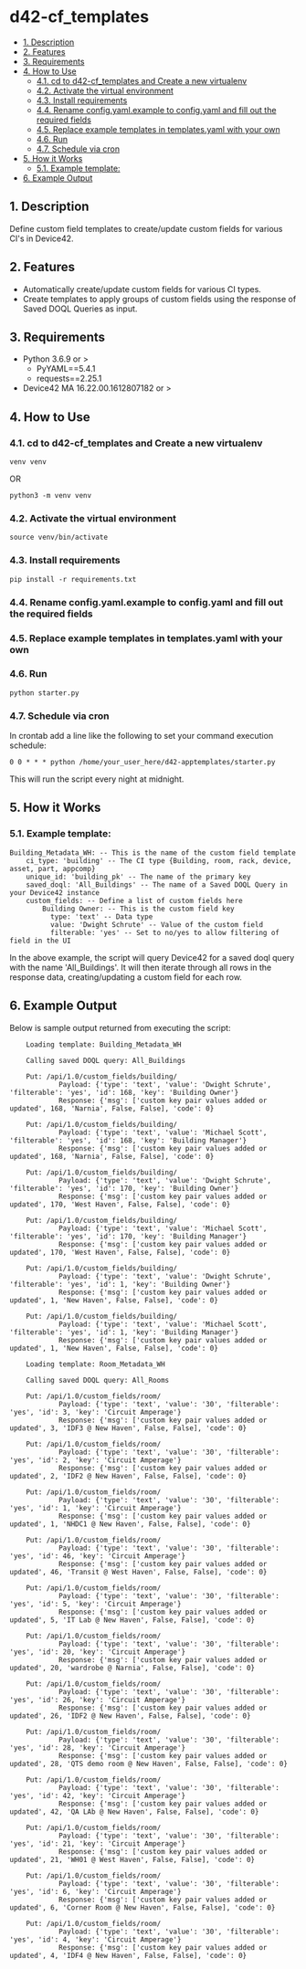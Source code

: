 # d42-cf_templates
  - [1. Description](#1-description)
  - [2. Features](#2-features)
  - [3. Requirements](#3-requirements)
  - [4. How to Use](#4-how-to-use)
    - [4.1. cd to d42-cf_templates and Create a new virtualenv](#41-cd-to-d42-cf_templates-and-create-a-new-virtualenv)
    - [4.2. Activate the virtual environment](#42-activate-the-virtual-environment)
    - [4.3. Install requirements](#43-install-requirements)
    - [4.4. Rename config.yaml.example to config.yaml and fill out the required fields](#44-rename-configyamlexample-to-configyaml-and-fill-out-the-required-fields)
    - [4.5. Replace example templates in templates.yaml with your own](#45-replace-example-templates-in-templatesyaml-with-your-own)
    - [4.6. Run](#46-run)
    - [4.7. Schedule via cron](#47-schedule-via-cron)
  - [5. How it Works](#5-how-it-works)
    - [5.1. Example template:](#51-example-template)
  - [6. Example Output](#6-example-output)

## 1. Description
Define custom field templates to create/update custom fields for various CI's in Device42.

## 2. Features
- Automatically create/update custom fields for various CI types.
- Create templates to apply groups of custom fields using the response of Saved DOQL Queries as input.

## 3. Requirements
- Python 3.6.9 or > 
    - PyYAML==5.4.1
    - requests==2.25.1
- Device42 MA 16.22.00.1612807182 or >

## 4. How to Use
### 4.1. cd to d42-cf_templates and Create a new virtualenv 

    venv venv

OR

    python3 -m venv venv



### 4.2. Activate the virtual environment

    source venv/bin/activate

### 4.3. Install requirements

    pip install -r requirements.txt

### 4.4. Rename config.yaml.example to config.yaml and fill out the required fields

### 4.5. Replace example templates in templates.yaml with your own

### 4.6. Run 

    python starter.py

### 4.7. Schedule via cron
In crontab add a line like the following to set your command execution schedule:

    0 0 * * * python /home/your_user_here/d42-apptemplates/starter.py

This will run the script every night at midnight.

## 5. How it Works
### 5.1. Example template:

    Building_Metadata_WH: -- This is the name of the custom field template
        ci_type: 'building' -- The CI type {Building, room, rack, device, asset, part, appcomp}
        unique_id: 'building_pk' -- The name of the primary key
        saved_doql: 'All_Buildings' -- The name of a Saved DOQL Query in your Device42 instance
        custom_fields: -- Define a list of custom fields here
            Building Owner: -- This is the custom field key
              type: 'text' -- Data type
              value: 'Dwight Schrute' -- Value of the custom field
              filterable: 'yes' -- Set to no/yes to allow filtering of field in the UI

In the above example, the script will query Device42 for a saved doql query with the name 'All_Buildings'. It will then iterate through all rows in the response data, creating/updating a custom field for each row.

## 6. Example Output
Below is sample output returned from executing the script:  

        Loading template: Building_Metadata_WH

        Calling saved DOQL query: All_Buildings

        Put: /api/1.0/custom_fields/building/
                Payload: {'type': 'text', 'value': 'Dwight Schrute', 'filterable': 'yes', 'id': 168, 'key': 'Building Owner'}
                Response: {'msg': ['custom key pair values added or updated', 168, 'Narnia', False, False], 'code': 0}

        Put: /api/1.0/custom_fields/building/
                Payload: {'type': 'text', 'value': 'Michael Scott', 'filterable': 'yes', 'id': 168, 'key': 'Building Manager'}
                Response: {'msg': ['custom key pair values added or updated', 168, 'Narnia', False, False], 'code': 0}

        Put: /api/1.0/custom_fields/building/
                Payload: {'type': 'text', 'value': 'Dwight Schrute', 'filterable': 'yes', 'id': 170, 'key': 'Building Owner'}
                Response: {'msg': ['custom key pair values added or updated', 170, 'West Haven', False, False], 'code': 0}

        Put: /api/1.0/custom_fields/building/
                Payload: {'type': 'text', 'value': 'Michael Scott', 'filterable': 'yes', 'id': 170, 'key': 'Building Manager'}
                Response: {'msg': ['custom key pair values added or updated', 170, 'West Haven', False, False], 'code': 0}

        Put: /api/1.0/custom_fields/building/
                Payload: {'type': 'text', 'value': 'Dwight Schrute', 'filterable': 'yes', 'id': 1, 'key': 'Building Owner'}
                Response: {'msg': ['custom key pair values added or updated', 1, 'New Haven', False, False], 'code': 0}

        Put: /api/1.0/custom_fields/building/
                Payload: {'type': 'text', 'value': 'Michael Scott', 'filterable': 'yes', 'id': 1, 'key': 'Building Manager'}
                Response: {'msg': ['custom key pair values added or updated', 1, 'New Haven', False, False], 'code': 0}

        Loading template: Room_Metadata_WH

        Calling saved DOQL query: All_Rooms

        Put: /api/1.0/custom_fields/room/
                Payload: {'type': 'text', 'value': '30', 'filterable': 'yes', 'id': 3, 'key': 'Circuit Amperage'}
                Response: {'msg': ['custom key pair values added or updated', 3, 'IDF3 @ New Haven', False, False], 'code': 0}

        Put: /api/1.0/custom_fields/room/
                Payload: {'type': 'text', 'value': '30', 'filterable': 'yes', 'id': 2, 'key': 'Circuit Amperage'}
                Response: {'msg': ['custom key pair values added or updated', 2, 'IDF2 @ New Haven', False, False], 'code': 0}

        Put: /api/1.0/custom_fields/room/
                Payload: {'type': 'text', 'value': '30', 'filterable': 'yes', 'id': 1, 'key': 'Circuit Amperage'}
                Response: {'msg': ['custom key pair values added or updated', 1, 'NHDC1 @ New Haven', False, False], 'code': 0}

        Put: /api/1.0/custom_fields/room/
                Payload: {'type': 'text', 'value': '30', 'filterable': 'yes', 'id': 46, 'key': 'Circuit Amperage'}
                Response: {'msg': ['custom key pair values added or updated', 46, 'Transit @ West Haven', False, False], 'code': 0}

        Put: /api/1.0/custom_fields/room/
                Payload: {'type': 'text', 'value': '30', 'filterable': 'yes', 'id': 5, 'key': 'Circuit Amperage'}
                Response: {'msg': ['custom key pair values added or updated', 5, 'IT Lab @ New Haven', False, False], 'code': 0}

        Put: /api/1.0/custom_fields/room/
                Payload: {'type': 'text', 'value': '30', 'filterable': 'yes', 'id': 20, 'key': 'Circuit Amperage'}
                Response: {'msg': ['custom key pair values added or updated', 20, 'wardrobe @ Narnia', False, False], 'code': 0}

        Put: /api/1.0/custom_fields/room/
                Payload: {'type': 'text', 'value': '30', 'filterable': 'yes', 'id': 26, 'key': 'Circuit Amperage'}
                Response: {'msg': ['custom key pair values added or updated', 26, 'IDF2 @ New Haven', False, False], 'code': 0}

        Put: /api/1.0/custom_fields/room/
                Payload: {'type': 'text', 'value': '30', 'filterable': 'yes', 'id': 28, 'key': 'Circuit Amperage'}
                Response: {'msg': ['custom key pair values added or updated', 28, 'QTS demo room @ New Haven', False, False], 'code': 0}

        Put: /api/1.0/custom_fields/room/
                Payload: {'type': 'text', 'value': '30', 'filterable': 'yes', 'id': 42, 'key': 'Circuit Amperage'}
                Response: {'msg': ['custom key pair values added or updated', 42, 'QA LAb @ New Haven', False, False], 'code': 0}

        Put: /api/1.0/custom_fields/room/
                Payload: {'type': 'text', 'value': '30', 'filterable': 'yes', 'id': 21, 'key': 'Circuit Amperage'}
                Response: {'msg': ['custom key pair values added or updated', 21, 'WH01 @ West Haven', False, False], 'code': 0}

        Put: /api/1.0/custom_fields/room/
                Payload: {'type': 'text', 'value': '30', 'filterable': 'yes', 'id': 6, 'key': 'Circuit Amperage'}
                Response: {'msg': ['custom key pair values added or updated', 6, 'Corner Room @ New Haven', False, False], 'code': 0}

        Put: /api/1.0/custom_fields/room/
                Payload: {'type': 'text', 'value': '30', 'filterable': 'yes', 'id': 4, 'key': 'Circuit Amperage'}
                Response: {'msg': ['custom key pair values added or updated', 4, 'IDF4 @ New Haven', False, False], 'code': 0}
